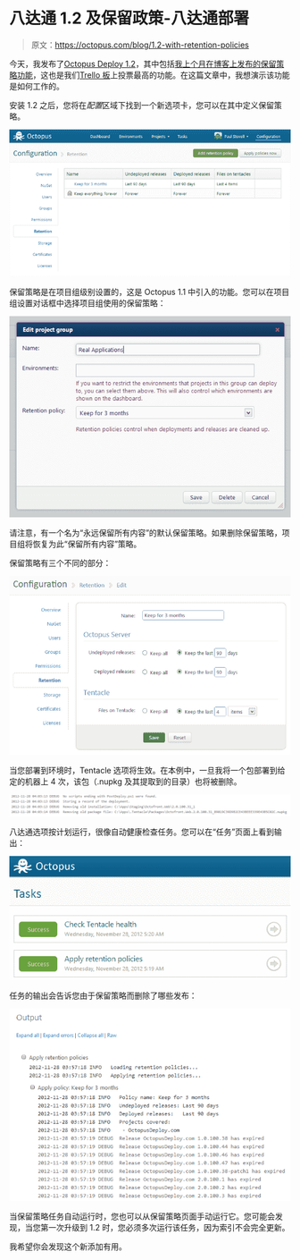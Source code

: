 # 八达通 1.2 及保留政策-八达通部署

> 原文：<https://octopus.com/blog/1.2-with-retention-policies>

今天，我发布了[Octopus Deploy 1.2](http://octopusdeploy.com/downloads)，其中包括[我上个月在博客上发布的保留策略功能](http://octopusdeploy.com/blog/retention-policies-rfc)，这也是我们[Trello 板](https://trello.com/board/octopus/4e907de70880ba000079b75c)上投票最高的功能。在这篇文章中，我想演示该功能是如何工作的。

安装 1.2 之后，您将在*配置*区域下找到一个新选项卡，您可以在其中定义保留策略。

![Retention policies](img/02044b05b05423914c5fab7238502f32.png)

保留策略是在项目组级别设置的，这是 Octopus 1.1 中引入的功能。您可以在项目组设置对话框中选择项目组使用的保留策略：

![Setting the retention policy](img/896b4fd90c55f580d3b335705d035e36.png)

请注意，有一个名为“永远保留所有内容”的默认保留策略。如果删除保留策略，项目组将恢复为此“保留所有内容”策略。

保留策略有三个不同的部分：

![Editing retention policies](img/2230e3bbc7818c4b8fb3c3e93a55360b.png)

当您部署到环境时，Tentacle 选项将生效。在本例中，一旦我将一个包部署到给定的机器上 4 次，该包（.nupkg 及其提取到的目录）也将被删除。

![Retention policies on Tentacle](img/36d66c44821bd9375f3ec88f5dd3db2c.png)

八达通选项按计划运行，很像自动健康检查任务。您可以在“任务”页面上看到输出：

![Tasks page](img/2f05af60769336bb0b18cd57028e3801.png)

任务的输出会告诉您由于保留策略而删除了哪些发布：

![Retention policy output](img/b9d45cf360b579225725be93b3c0e803.png)

当保留策略任务自动运行时，您也可以从保留策略页面手动运行它。您可能会发现，当您第一次升级到 1.2 时，您必须多次运行该任务，因为索引不会完全更新。

我希望你会发现这个新添加有用。